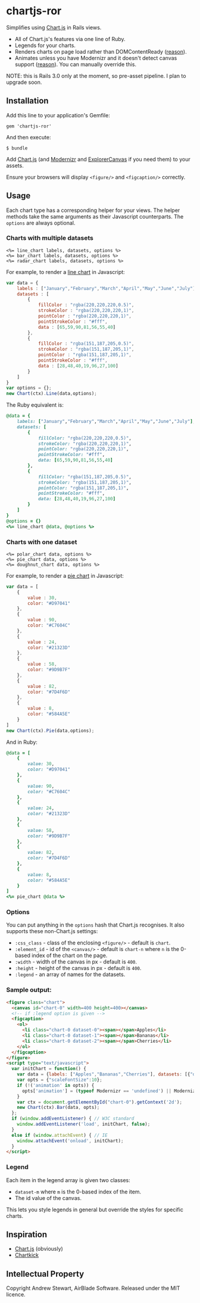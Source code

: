 # chartjs-ror

Simplifies using [Chart.js][] in Rails views.

* All of Chart.js's features via one line of Ruby.
* Legends for your charts.
* Renders charts on page load rather than DOMContentReady ([reason][browsersupport]).
* Animates unless you have Modernizr and it doesn't detect canvas support ([reason][browsersupport]).  You can manually override this.

NOTE: this is Rails 3.0 only at the moment, so pre-asset pipeline.  I plan to upgrade soon.


## Installation

Add this line to your application's Gemfile:

    gem 'chartjs-ror'

And then execute:

    $ bundle

Add [Chart.js][] (and [Modernizr][] and [ExplorerCanvas][] if you need them) to your assets.

Ensure your browsers will display `<figure/>` and `<figcaption/>` correctly.


## Usage

Each chart type has a corresponding helper for your views.  The helper methods take the same arguments as their Javascript counterparts.  The `options` are always optional.

### Charts with multiple datasets

```erb
<%= line_chart labels, datasets, options %>
<%= bar_chart labels, datasets, options %>
<%= radar_chart labels, datasets, options %>
```

For example, to render a [line chart][linechart] in Javascript:

```javascript
var data = {
	labels : ["January","February","March","April","May","June","July"],
	datasets : [
		{
			fillColor : "rgba(220,220,220,0.5)",
			strokeColor : "rgba(220,220,220,1)",
			pointColor : "rgba(220,220,220,1)",
			pointStrokeColor : "#fff",
			data : [65,59,90,81,56,55,40]
		},
		{
			fillColor : "rgba(151,187,205,0.5)",
			strokeColor : "rgba(151,187,205,1)",
			pointColor : "rgba(151,187,205,1)",
			pointStrokeColor : "#fff",
			data : [28,48,40,19,96,27,100]
		}
	]
}
var options = {};
new Chart(ctx).Line(data,options);
```

The Ruby equivalent is:

```ruby
@data = {
	labels: ["January","February","March","April","May","June","July"],
	datasets: [
		{
			fillColor: "rgba(220,220,220,0.5)",
			strokeColor: "rgba(220,220,220,1)",
			pointColor: "rgba(220,220,220,1)",
			pointStrokeColor: "#fff",
			data: [65,59,90,81,56,55,40]
		},
		{
			fillColor: "rgba(151,187,205,0.5)",
			strokeColor: "rgba(151,187,205,1)",
			pointColor: "rgba(151,187,205,1)",
			pointStrokeColor: "#fff",
			data: [28,48,40,19,96,27,100]
		}
	]
}
@options = {}
<%= line_chart @data, @options %>
```

### Charts with one dataset

```erb
<%= polar_chart data, options %>
<%= pie_chart data, options %>
<%= doughnut_chart data, options %>
```

For example, to render a [pie chart][piechart] in Javascript:

```javascript
var data = [
	{
		value : 30,
		color: "#D97041"
	},
	{
		value : 90,
		color: "#C7604C"
	},
	{
		value : 24,
		color: "#21323D"
	},
	{
		value : 58,
		color: "#9D9B7F"
	},
	{
		value : 82,
		color: "#7D4F6D"
	},
	{
		value : 8,
		color: "#584A5E"
	}
]
new Chart(ctx).Pie(data,options);
```

And in Ruby:

```ruby
@data = [
	{
		value: 30,
		color: "#D97041"
	},
	{
		value: 90,
		color: "#C7604C"
	},
	{
		value: 24,
		color: "#21323D"
	},
	{
		value: 58,
		color: "#9D9B7F"
	},
	{
		value: 82,
		color: "#7D4F6D"
	},
	{
		value: 8,
		color: "#584A5E"
	}
]
<%= pie_chart @data %>
```

### Options

You can put anything in the `options` hash that Chart.js recognises.  It also supports these non-Chart.js settings:

* `:css_class` - class of the enclosing `<figure/>` - default is `chart`.
* `:element_id` - id of the `<canvas/>` - default is `chart-n` where `n` is the 0-based index of the chart on the page.
* `:width` - width of the canvas in px - default is `400`.
* `:height` - height of the canvas in px - default is `400`.
* `:legend` - an array of names for the datasets.

### Sample output:

```html
<figure class="chart">
  <canvas id="chart-0" width=400 height=400></canvas>
  <!-- if :legend option is given -->
  <figcaption>
    <ol>
      <li class="chart-0 dataset-0"><span></span>Apples</li>
      <li class="chart-0 dataset-1"><span></span>Bananas</li>
      <li class="chart-0 dataset-2"><span></span>Cherries</li>
    </ol>
  </figcaption>
</figure>
<script type="text/javascript">
  var initChart = function() {
    var data = {labels: ["Apples","Bananas","Cherries"], datasets: [{"data":[42,153,...],...}, ...]};
    var opts = {"scaleFontSize":10};
    if (!('animation' in opts)) {
      opts['animation'] = (typeof Modernizr == 'undefined') || Modernizr.canvas;
    }
    var ctx = document.getElementById("chart-0").getContext('2d');
    new Chart(ctx).Bar(data, opts);
  };
  if (window.addEventListener) { // W3C standard
    window.addEventListener('load', initChart, false);
  }
  else if (window.attachEvent) { // IE
    window.attachEvent('onload', initChart);
  }
</script>
```

### Legend

Each item in the legend array is given two classes:

* `dataset-m` where `m` is the 0-based index of the item.
* The id value of the canvas.

This lets you style legends in general but override the styles for specific charts.


## Inspiration

* [Chart.js][] (obviously)
* [Chartkick][]


## Intellectual Property

Copyright Andrew Stewart, AirBlade Software.  Released under the MIT licence.


  [Chart.js]: http://www.chartjs.org/
  [Chartkick]: http://ankane.github.io/chartkick/
  [browsersupport]: http://www.chartjs.org/docs/#generalIssues-browserSupport
  [linechart]: http://www.chartjs.org/docs/#lineChart-exampleUsage
  [piechart]: http://www.chartjs.org/docs/#pieChart-exampleUsage
  [Modernizr]: http://modernizr.com
  [ExplorerCanvas]: https://code.google.com/p/explorercanvas
